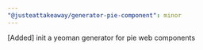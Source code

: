 ```yaml
---
"@justeattakeaway/generator-pie-component": minor
---
```

[Added] init a yeoman generator for pie web components
